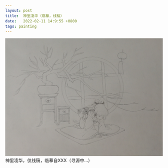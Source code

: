 ```yaml
---
layout: post
title:  神里凌华（临摹，线稿）
date:   2022-02-11 14:9:55 +0800
tags: painting
---
```


![神里凌华](/assets/paintings/2022-02-11-kamisato-ayaka.jpg "神里凌华")
神里凌华，仅线稿，临摹自XXX（寻源中...）
